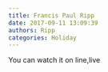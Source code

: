 ```yaml
---
title: Francis Paul Ripp
date: 2017-09-11 13:09:39
authors: Ripp
categories: Holiday
---
```


 You can watch it on line,live